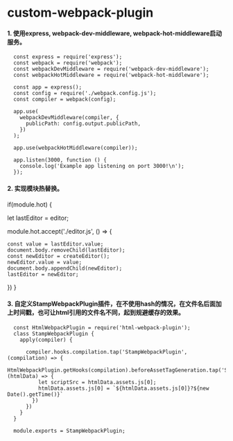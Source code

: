 # custom-webpack-plugin



#### 1. 使用express, webpack-dev-middleware, webpack-hot-middleware启动服务。


```
  const express = require('express');
  const webpack = require('webpack');
  const webpackDevMiddleware = require('webpack-dev-middleware');
  const webpackHotMiddleware = require('webpack-hot-middleware');

  const app = express();
  const config = require('./webpack.config.js');
  const compiler = webpack(config);
  
  app.use(
    webpackDevMiddleware(compiler, {
      publicPath: config.output.publicPath,
    })
  );

  app.use(webpackHotMiddleware(compiler));

  app.listen(3000, function () {
    console.log('Example app listening on port 3000!\n');
  });
```

#### 2. 实现模块热替换。

if(module.hot) {

  let lastEditor = editor;

  module.hot.accept('./editor.js', () => {
  
    const value = lastEditor.value;
    document.body.removeChild(lastEditor);
    const newEditor = createEditor();
    newEditor.value = value;
    document.body.appendChild(newEditor);
    lastEditor = newEditor;
  })
}

#### 3. 自定义StampWebpackPlugin插件，在不使用hash的情况，在文件名后面加上时间戳，也可让html引用的文件名不同，起到规避缓存的效果。

```
  const HtmlWebpackPlugin = require('html-webpack-plugin');
  class StampWebpackPlugin {
    apply(compiler) {

      compiler.hooks.compilation.tap('StampWebpackPlugin', (compilation) => {
        HtmlWebpackPlugin.getHooks(compilation).beforeAssetTagGeneration.tap('StampWebpackPlugin',(htmlData) => {
          let scriptSrc = htmlData.assets.js[0];
          htmlData.assets.js[0] = `${htmlData.assets.js[0]}?${new Date().getTime()}`
        })
      })
    }
  }

  module.exports = StampWebpackPlugin;
```

